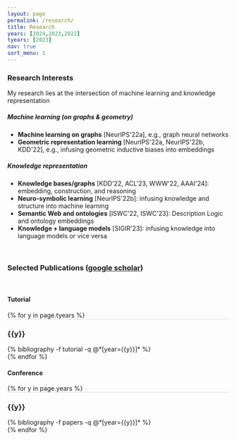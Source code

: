 ```yaml
---
layout: page
permalink: /research/
title: Research
years: [2024,2023,2022]
tyears: [2023]
nav: true
sort_menu: 1
---
```


### Research Interests

My research lies at the intersection of machine learning and knowledge representation

##### Machine learning (on graphs & geometry)

- **Machine learning on graphs** [NeurIPS'22a], e.g., graph neural networks
- **Geometric representation learning** [NeurIPS'22a, NeurIPS'22b, KDD'22], e.g., infusing geometric inductive biases into embeddings

##### Knowledge representation 

- **Knowledge bases/graphs** [KDD'22, ACL'23, WWW'22, AAAI'24]: embedding, construction, and reasoning
- **Neuro-symbolic learning** [NeurIPS'22b]: infusing knowledge and structure into machine learning
- **Semantic Web and ontologies** [ISWC'22, ISWC'23]: Description Logic and ontology embeddings
- **Knowledge + language models** [SIGIR'23]: infusing knowledge into language models or vice versa


<!-- ##### Neuro-symbolic learning -->



<br/>

### Selected Publications ([google scholar](https://scholar.google.com/citations?user=lmBXicIAAAAJ))

<br/>

#### Tutorial
<div class="publications">
<!-- <br/> -->
{% for y in page.tyears %}
  <div class="row m-0 p-0" style="border-top: 1px solid #ddd; flex-direction: row-reverse;">
    <div class="col-sm-1 mt-2 p-0 pr-1">
      <h3 class="bibliography-year">{{y}}</h3>
    </div>
    <div class="col-sm-11 p-0">
      {% bibliography -f tutorial -q @*[year={{y}}]* %}
    </div>
  </div>
{% endfor %}
</div>

#### Conference 

<div class="publications">
{% for y in page.years %}
  <div class="row m-0 p-0" style="border-top: 1px solid #ddd; flex-direction: row-reverse;">
    <div class="col-sm-1 mt-2 p-0 pr-1">
      <h3 class="bibliography-year">{{y}}</h3>
    </div>
    <div class="col-sm-11 p-0">
      {% bibliography -f papers -q @*[year={{y}}]* %}
    </div>
  </div>
{% endfor %}
</div>


